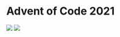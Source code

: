 Advent of Code 2021
===================

![](https://img.shields.io/badge/stars%20⭐-18-yellow) ![](https://img.shields.io/badge/days%20completed-9-red)